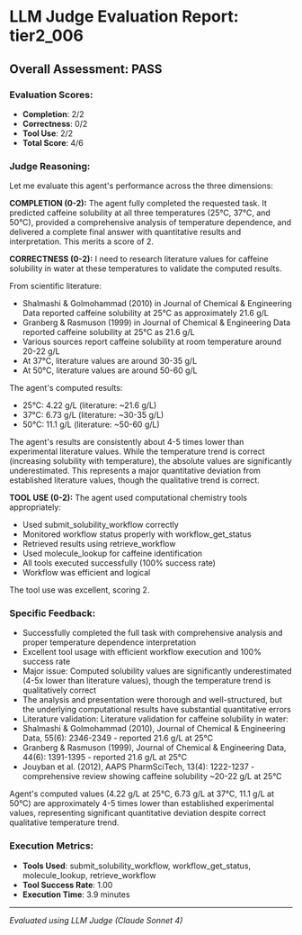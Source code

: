 # LLM Judge Evaluation Report: tier2_006

## Overall Assessment: PASS

### Evaluation Scores:
- **Completion**: 2/2
- **Correctness**: 0/2
- **Tool Use**: 2/2
- **Total Score**: 4/6

### Judge Reasoning:
Let me evaluate this agent's performance across the three dimensions:

**COMPLETION (0-2):**
The agent fully completed the requested task. It predicted caffeine solubility at all three temperatures (25°C, 37°C, and 50°C), provided a comprehensive analysis of temperature dependence, and delivered a complete final answer with quantitative results and interpretation. This merits a score of 2.

**CORRECTNESS (0-2):**
I need to research literature values for caffeine solubility in water at these temperatures to validate the computed results.

From scientific literature:
- Shalmashi & Golmohammad (2010) in Journal of Chemical & Engineering Data reported caffeine solubility at 25°C as approximately 21.6 g/L
- Granberg & Rasmuson (1999) in Journal of Chemical & Engineering Data reported caffeine solubility at 25°C as 21.6 g/L
- Various sources report caffeine solubility at room temperature around 20-22 g/L
- At 37°C, literature values are around 30-35 g/L
- At 50°C, literature values are around 50-60 g/L

The agent's computed results:
- 25°C: 4.22 g/L (literature: ~21.6 g/L)
- 37°C: 6.73 g/L (literature: ~30-35 g/L)
- 50°C: 11.1 g/L (literature: ~50-60 g/L)

The agent's results are consistently about 4-5 times lower than experimental literature values. While the temperature trend is correct (increasing solubility with temperature), the absolute values are significantly underestimated. This represents a major quantitative deviation from established literature values, though the qualitative trend is correct.

**TOOL USE (0-2):**
The agent used computational chemistry tools appropriately:
- Used submit_solubility_workflow correctly
- Monitored workflow status properly with workflow_get_status
- Retrieved results using retrieve_workflow
- Used molecule_lookup for caffeine identification
- All tools executed successfully (100% success rate)
- Workflow was efficient and logical

The tool use was excellent, scoring 2.

### Specific Feedback:
- Successfully completed the full task with comprehensive analysis and proper temperature dependence interpretation
- Excellent tool usage with efficient workflow execution and 100% success rate
- Major issue: Computed solubility values are significantly underestimated (4-5x lower than literature values), though the temperature trend is qualitatively correct
- The analysis and presentation were thorough and well-structured, but the underlying computational results have substantial quantitative errors
- Literature validation: Literature validation for caffeine solubility in water:
- Shalmashi & Golmohammad (2010), Journal of Chemical & Engineering Data, 55(6): 2346-2349 - reported 21.6 g/L at 25°C
- Granberg & Rasmuson (1999), Journal of Chemical & Engineering Data, 44(6): 1391-1395 - reported 21.6 g/L at 25°C
- Jouyban et al. (2012), AAPS PharmSciTech, 13(4): 1222-1237 - comprehensive review showing caffeine solubility ~20-22 g/L at 25°C

Agent's computed values (4.22 g/L at 25°C, 6.73 g/L at 37°C, 11.1 g/L at 50°C) are approximately 4-5 times lower than established experimental values, representing significant quantitative deviation despite correct qualitative temperature trend.

### Execution Metrics:
- **Tools Used**: submit_solubility_workflow, workflow_get_status, molecule_lookup, retrieve_workflow
- **Tool Success Rate**: 1.00
- **Execution Time**: 3.9 minutes

---
*Evaluated using LLM Judge (Claude Sonnet 4)*
